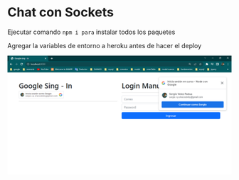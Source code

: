 # Chat con Sockets

Ejecutar comando ```npm i para``` instalar todos los paquetes

Agregar la variables de entorno a heroku antes de hacer el deploy


![restserver](./galeria/app_chats_sockets.PNG "jwt implementado")